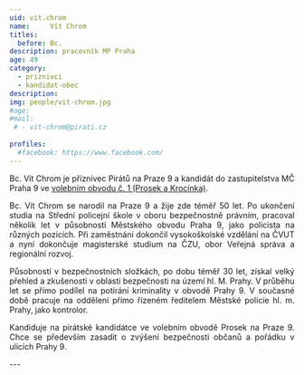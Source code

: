 ```yaml
---
uid: vit.chrom
name:     Vít Chrom
titles:
  before: Bc.
description: pracovník MP Praha
age: 49
category:
  - priznivci
  - kandidat-obec
description: 
img: people/vit-chrom.jpg
#age: 
#mail:
 # - vit-chrom@pirati.cz
 
profiles:
  #facebook: https://www.facebook.com/
---
```

<p style='text-align: justify;'>Bc. Vít Chrom je příznivec Pirátů na Praze 9 a kandidát do zastupitelstva MČ Praha 9 ve <a href="/komunalni-volby-2018/prosek/" target="_self"><u>volebním obvodu č. 1 (Prosek a Krocínka)</u></a>.
</p><p style='text-align: justify;'>
Bc. Vít Chrom se narodil na Praze 9 a žije zde téměř 50 let. Po ukončení studia na Střední policejní škole v oboru bezpečnostně právním, pracoval několik let v působnosti Městského obvodu Praha 9, jako policista na různých pozicích. Při zaměstnání dokončil vysokoškolské vzdělání na ČVUT a nyní dokončuje magisterské studium na ČZU, obor Veřejná správa a regionální rozvoj.
</p><p style='text-align: justify;'>
Působností v bezpečnostních složkách, po dobu téměř 30 let, získal velký přehled a zkušenosti v oblasti bezpečnosti na území hl. M. Prahy. V průběhu let se přímo podílel na potírání kriminality v obvodě Prahy 9. V současné době pracuje na oddělení přímo řízeném ředitelem Městské policie hl. m. Prahy, jako kontrolor.
</p><p style='text-align: justify;'>
Kandiduje na pirátské kandidátce ve volebním obvodě Prosek na Praze 9. Chce se především zasadit o zvýšení bezpečnosti občanů a pořádku v ulicích Prahy 9. 
</p>
---